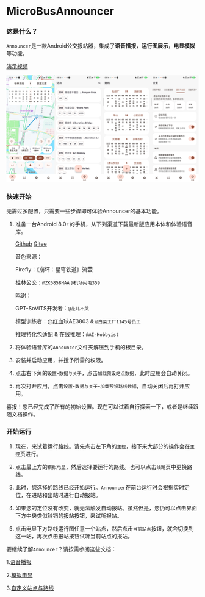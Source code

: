 # MicroBusAnnouncer

### 这是什么？

`Announcer`是一款Android公交报站器，集成了<b>语音播报</b>，<b>运行图展示</b>，<b>电显模拟</b>等功能。

[演示视频](https://bilibili.com)

![UI预览](readme/img/uiPreview.jpg)

### 快速开始

无需过多配置，只需要一些步骤即可体验Announcer的基本功能。

1. 准备一台Android 8.0+的手机，从下列渠道下载最新版应用本体和体验语音库。

   [Github](https://github.com/Shiyue0x0/MicroBusAnnouncer/releases)
   [Gitee](https://gitee.com/shiyue0x0/micro-bus-announcer/releases)

   音色来源：

   Firefly：《崩坏：星穹铁道》流萤

   桂林公交：`@ZK6858HAA` `@机场闪电359`

   鸣谢：

   GPT-SoVITS开发者：`@花儿不哭`

   模型训练者：@红血球AE3803 & `@白菜工厂1145号员工`

   推理特化包适配 & 在线推理：`@AI-Hobbyist`

2. 将体验语音库的`Announcer`文件夹解压到手机的根目录。

3. 安装并启动应用，并授予所需的权限。

4. 点击右下角的`设置`-`数据与关于`，点击`加载预设站点数据`，此时应用会自动关闭。

5. 再次打开应用，点击`设置`-`数据与关于`-`加载预设路线数据`，自动关闭后再打开应用。

喜报！您已经完成了所有的初始设置。现在可以试着自行探索一下，或者是继续跟随文档操作。

### 开始运行

1. 现在，来试着运行路线。请先点击左下角的`主控`，接下来大部分的操作会在`主控`页进行。

2. 点击最上方的`模拟电显`，然后选择要运行的路线。也可以点击`线路`页中更换路线。

3. 此时，您选择的路线已经开始运行。`Announcer`在前台运行时会根据实时定位，在进站和出站时进行自动报站。

4. 如果您的定位没有改变，就无法触发自动报站。虽然但是，您仍可以点击界面下方中央类似铃铛的报站按钮，来试听报站。

5. 点击电显下方路线运行图任意一个站点，然后点击`当前站点`按钮，就会切换到这一站，再次点击报站按钮试听当前站点的报站。

要继续了解`Announcer`？请按需参阅这些文档：

1.[语音播报](readme/语音播报.md)

2.[模拟电显](readme/模拟电显.md)

3.[自定义站点与路线](readme/自定义站点与路线.md)

